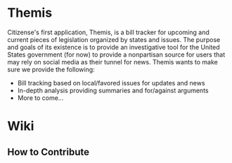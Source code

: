 # Themis

Citizense's first application, Themis, is a bill tracker for upcoming and current pieces of legislation organized by states and issues. The purpose and goals of its existence is to provide an investigative tool for the United States government (for now) to provide a nonpartisan source for users that may rely on social media as their tunnel for news. Themis wants to make sure we provide the following: 
  - Bill tracking based on local/favored issues for updates and news
  - In-depth analysis providing summaries and for/against arguments 
  - More to come... 
  
  # Wiki 
  ## How to Contribute

